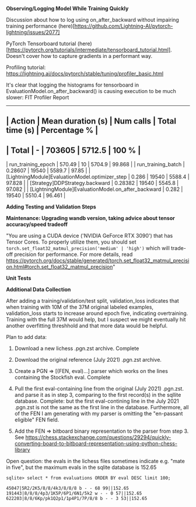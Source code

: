 
**Observing/Logging Model While Training Quickly**

Discussion about how to log using on_after_backward without impairing training performance (here)[https://github.com/Lightning-AI/pytorch-lightning/issues/2077]

PyTorch Tensorboard tutorial (here)[https://pytorch.org/tutorials/intermediate/tensorboard_tutorial.html]. Doesn't cover how to capture gradients in a performant way.

Profiling tutorial: https://lightning.ai/docs/pytorch/stable/tuning/profiler_basic.html

It's clear that logging the histograms for tensorboard in EvaluationModel.on_after_backward() is causing execution to be much slower:
FIT Profiler Report

----------------------------------------------------------------------------------------------------------------------------------------------------------------
|  Action                                              	|  Mean duration (s)	|  Num calls      	|  Total time (s) 	|  Percentage %   	|
----------------------------------------------------------------------------------------------------------------------------------------------------------------
|  Total                                               	|  -              	|  703605         	|  5712.5         	|  100 %          	|
----------------------------------------------------------------------------------------------------------------------------------------------------------------
|  run_training_epoch                                  	|  570.49         	|  10             	|  5704.9         	|  99.868         	|
|  run_training_batch                                  	|  0.28607        	|  19540          	|  5589.7         	|  97.85          	|
|  [LightningModule]EvaluationModel.optimizer_step     	|  0.286          	|  19540          	|  5588.4         	|  97.828         	|
|  [Strategy]DDPStrategy.backward                      	|  0.28382        	|  19540          	|  5545.8         	|  97.082         	|
|  [LightningModule]EvaluationModel.on_after_backward  	|  0.282          	|  19540          	|  5510.4         	|  96.461         	|


**Adding Testing and Validation Steps**

**Maintenance: Upgrading wandb version, taking advice about tensor accuracy/speed tradeoff**

"You are using a CUDA device ('NVIDIA GeForce RTX 3090') that has Tensor Cores. To properly utilize them, you should set `torch.set_float32_matmul_precision('medium' | 'high')` which will trade-off precision for performance. For more details, read https://pytorch.org/docs/stable/generated/torch.set_float32_matmul_precision.html#torch.set_float32_matmul_precision"

**Unit Tests**

**Additional Data Collection**

After adding a training/validation/test split, validation_loss indicates that when training with 10M of the 37M original labeled examples, validation_loss starts to increase around epoch five, indicating overtraining. Training with the full 37M would help, but I suspect we might eventually hit another overfitting threshhold and that more data would be helpful.

Plan to add data:
1) Download a new lichess .pgn.zst archive. Complete
2) Download the original reference (July 2021) .pgn.zst archive.
3) Create a PGN => [(FEN, eval)...] parser which works on the lines containing the Stockfish eval. Complete
4) Pull the first eval-containing line from the original (July 2021) .pgn.zst. and parse it as in step 3, comparing to the first record(s) in the sqllite database. Complete: but the first eval-contining line in the July 2021 .pgn.zst is not the same as the first line in the database. Furthermore, all of the FEN I am generating with my parser is omitting the "en-passant eligible" FEN field.

5) Add the FEN => bitboard binary representation to the parser from step 3. See https://chess.stackexchange.com/questions/29294/quickly-converting-board-to-bitboard-representation-using-python-chess-library

Open question: the evals in the lichess files sometimes indicate e.g. "mate in five", but the maximum evals in the sqlite database is 152.65

```
sqlite> select * from evaluations ORDER BY eval DESC limit 100;

45047|5R2/2K5/8/8/4k3/8/8/8 b - - 68 99||152.65
191443|8/8/8/4p3/1K5P/6P1/6N1/5k2 w - - 0 57||152.65
622203|8/8/6Kp/pk1Q2p1/1p4P1/7P/8/8 b - - 3 53||152.65
```

